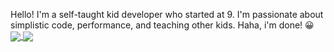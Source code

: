 Hello! I'm a self-taught kid developer who started at 9. I'm passionate about simplistic code, performance, and teaching other kids. Haha, i'm done! 😀
<br>
<a href="https://github.com/anuraghazra/github-readme-stats">
  <img align="center" src="https://github-readme-stats.vercel.app/api?username=JairusSW&count_private=true&show_icons=true&include_all_commits=true&hide_border=true&hide_title=true&theme=radical" />
</a>
<a href="https://github.com/anuraghazra/github-readme-stats">
  <img align="center" src="https://github-readme-stats.vercel.app/api/top-langs/?username=JairusSW&langs_count=3&hide_title=true&hide_border=true&theme=radical" />
</a>
